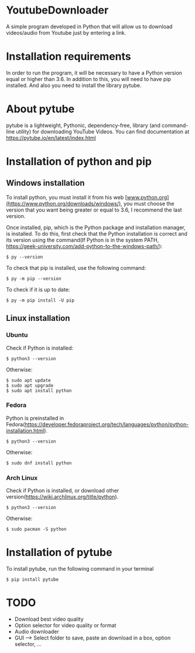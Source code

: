 # YoutubeDownloader
A simple program developed in Python that will allow us to download videos/audio from Youtube just by entering a link. 

Installation requirements
======================

In order to run the program, it will be necessary to have a Python version equal or higher than 3.6. In addition to this, you will need to have pip installed. And also you need to install the library pytube.

About pytube
======================

pytube is a lightweight, Pythonic, dependency-free, library (and command-line utility) for downloading YouTube Videos. You can find documentation at https://pytube.io/en/latest/index.html

Installation of python and pip
======================

Windows installation
--

To install python, you must install it from his web [www.python.org](https://www.python.org/downloads/windows/), you must choose the version that you want being greater or equal to 3.6, I recommend the last version.

Once installed, pip, which is the Python package and installation manager, is installed. To do this, first check that the Python installation is correct and its version using the command(If Python is in the system PATH, https://geek-university.com/add-python-to-the-windows-path/):

    $ py --version

To check that pip is installed, use the following command:

    $ py -m pip --version
    
To check if it is up to date:

    $ py -m pip install -U pip
    
    
Linux installation
--

### Ubuntu

Check if Python is installed:

    $ python3 --version

Otherwise:

    $ sudo apt update
    $ sudo apt upgrade
    $ sudo apt install python

### Fedora

Python is preinstalled in Fedora(https://developer.fedoraproject.org/tech/languages/python/python-installation.html).

    $ python3 --version
    
Otherwise:

    $ sudo dnf install python

### Arch Linux

Check if Python is installed, or download other version(https://wiki.archlinux.org/title/python).

    $ python3 --version
    
Otherwise:

    $ sudo pacman -S python

Installation of pytube
======================

To install pytube, run the following command in your terminal

    $ pip install pytube


TODO
======================
- Download best video quality
- Option selector for video quality or format
- Audio downloader
- GUI --> Select folder to save, paste an download in a box, option selector, ...
